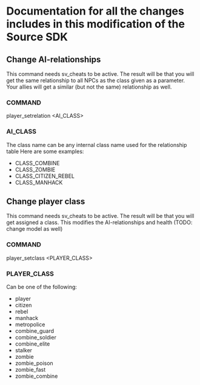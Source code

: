 # Documentation for all the changes includes in this modification of the Source SDK

## Change AI-relationships

This command needs sv_cheats to be active.
The result will be that you will get the same relationship to all NPCs as the class given as a parameter.
Your allies will get a similar (but not the same) relationship as well.

### COMMAND
player_setrelation <AI_CLASS>

### AI_CLASS
The class name can be any internal class name used for the relationship table
Here are some examples:
* CLASS_COMBINE
* CLASS_ZOMBIE
* CLASS_CITIZEN_REBEL
* CLASS_MANHACK

## Change player class

This command needs sv_cheats to be active.
The result will be that you will get assigned a class.
This modifies the AI-relationships and health (TODO: change model as well)

### COMMAND
player_setclass <PLAYER_CLASS>

### PLAYER_CLASS
Can be one of the following:
* player
* citizen
* rebel
* manhack
* metropolice
* combine_guard
* combine_soldier
* combine_elite
* stalker
* zombie
* zombie_poison
* zombie_fast
* zombie_combine
